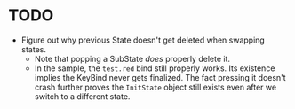 # TODO

* Figure out why previous State doesn't get deleted when swapping states.
  * Note that popping a SubState *does* properly delete it.
  * In the sample, the `test.red` bind still properly works. Its existence
    implies the KeyBind never gets finalized. The fact pressing it doesn't crash
    further proves the `InitState` object still exists even after we switch to a
    different state.
